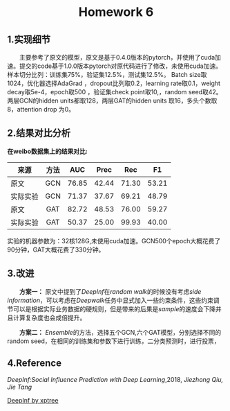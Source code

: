 # <center> Homework 6</center>
## 1.实现细节
&emsp;&emsp;主要参考了原文的模型，原文是基于0.4.0版本的pytorch，并使用了cuda加速。提交的code基于1.0.0版本pytorch对原代码进行了修改，未使用cuda加速。
样本切分比列：训练集75%，验证集12.5%，测试集12.5%。
Batch size取1024，优化器选择AdaGrad ，dropout比列取0.2，learning rate取0.1，weight decay取5e-4，epoch取500 ，验证集check point取10,，random seed取42。两层GCN的hidden units都取128，两层GAT的hidden units 取16，多头个数取8，attention drop 为0。

## 2.结果对比分析
**在weibo数据集上的结果对比:**

来源|方法|AUC|Prec|Rec|F1
-|:-:|:-:|:-:|:-:|-
原文|GCN|76.85|42.44|71.30|53.21|
实际实验|GCN|71.37|37.67|69.21|48.79|
原文|GAT|82.72|48.53|76.00|59.27|
实际实验|GAT|50.37|25.00|99.93|40.00|


实验的机器参数为：32核128G,未使用cuda加速。GCN500个epoch大概花费了90分钟，GAT大概花费了330分钟。
## 3.改进

&emsp;&emsp;**方案一：** 原文中提到了*DeepInf*在*random walk*的时候没有考虑*side information*，可以考虑在*Deepwalk*任务中显式加入一些约束条件，这些约束调节可以是根据实际业务数据的硬规则，但是带来的后果是*sample*的速度会下降并且计算复杂度也会成倍提升。

&emsp;&emsp;**方案二：** *Ensemble*的方法，选择五个GCN,六个GAT模型，分别选择不同的random seed，在相同的训练集和参数下进行训练，二分类预测时，进行投票，



## 4.Reference
*DeepInf:Social Influence Prediction with Deep Learning*,2018, *Jiezhong Qiu, Jie Tang*

[DeepInf by xptree](github.com/xptree/DeepInf)
